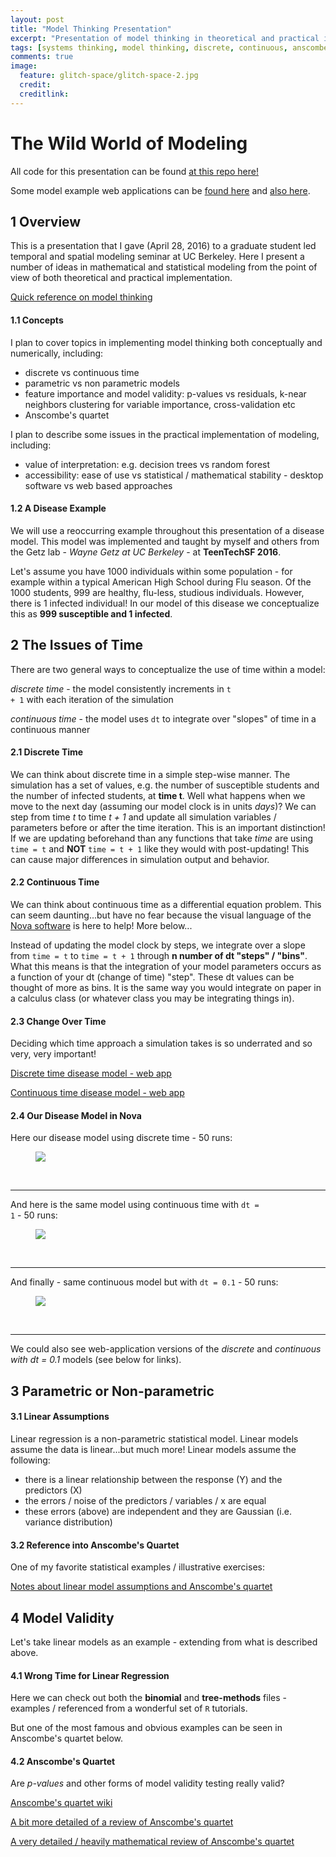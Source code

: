 ```yaml
---
layout: post
title: "Model Thinking Presentation"
excerpt: "Presentation of model thinking in theoretical and practical implementations"
tags: [systems thinking, model thinking, discrete, continuous, anscombes quartet, parametric, nonparametric]
comments: true
image:
  feature: glitch-space/glitch-space-2.jpg
  credit:
  creditlink:
---
```


# The Wild World of Modeling

All code for this presentation can be found [at this repo here!](https://github.com/Thru-Echoes/model-thinking-presentation)

Some model example web applications can be [found here](https://nature.berkeley.edu/~omuellerklein/sirv-discrete/discrete-model.html) and [also here](https://nature.berkeley.edu/~omuellerklein/sirv-continuous/continuous-model.html).

## 1 Overview

This is a presentation that I gave (April 28, 2016) to a graduate student led temporal and spatial modeling seminar at UC Berkeley. Here I present a number of ideas in mathematical and statistical modeling from the point of view of both theoretical and practical implementation.  

[Quick reference on model thinking](http://thru-echoes.github.io/learning-to-model/)  

#### 1.1 Concepts  

I plan to cover topics in implementing model thinking both conceptually and numerically, including:

* discrete vs continuous time
* parametric vs non parametric models
* feature importance and model validity: p-values vs residuals, k-near neighbors clustering for variable importance, cross-validation etc
* Anscombe's quartet

I plan to describe some issues in the practical implementation of modeling, including:

* value of interpretation: e.g. decision trees vs random forest
* accessibility: ease of use vs statistical / mathematical stability - desktop software vs web based approaches

#### 1.2 A Disease Example

We will use a reoccurring example throughout this presentation of a disease model. This model was implemented and taught by myself and others from the Getz lab - *Wayne Getz at UC Berkeley* - at <strong>TeenTechSF 2016</strong>.

Let's assume you have 1000 individuals within some population - for example within a typical American High School during Flu season. Of the 1000 students, 999 are healthy, flu-less, studious individuals. However, there is 1 infected individual! In our model of this disease we conceptualize this as <strong>999 susceptible and 1 infected</strong>.

## 2 The Issues of Time

There are two general ways to conceptualize the use of time within a model:

*discrete time* - the model consistently increments in <code>t + 1</code> with each iteration of the simulation

*continuous time* - the model uses <code>dt</code> to integrate over "slopes" of time in a continuous manner

#### 2.1 Discrete Time

We can think about discrete time in a simple step-wise manner. The simulation has a set of values, e.g. the number of susceptible students and the number of infected students, at <strong>time t</strong>. Well what happens when we move to the next day (assuming our model clock is in units *days*)? We can step from time *t* to time *t + 1* and update all simulation variables / parameters before or after the time iteration. This is an important distinction! If we are updating beforehand than any functions that take *time* are using <code>time = t</code> and <strong>NOT</strong> <code>time = t + 1</code> like they would with post-updating! This can cause major differences in simulation output and behavior.

#### 2.2 Continuous Time

We can think about continuous time as a differential equation problem. This can seem daunting...but have no fear because the visual language of the [Nova software](https://www.novamodeler.com/) is here to help! More below...

Instead of updating the model clock by steps, we integrate over a slope from <code>time = t</code> to <code>time = t + 1</code> through <strong>n number of dt "steps" / "bins"</strong>. What this means is that the integration of your model parameters occurs as a function of your dt (change of time) "step". These dt values can be thought of more as bins. It is the same way you would integrate on paper in a calculus class (or whatever class you may be integrating things in).    

#### 2.3 Change Over Time

Deciding which time approach a simulation takes is so underrated and so very, very important!

[Discrete time disease model - web app](https://nature.berkeley.edu/~omuellerklein/sirv-discrete/discrete-model.html)

[Continuous time disease model - web app](https://nature.berkeley.edu/~omuellerklein/sirv-continuous/continuous-model.html)

#### 2.4 Our Disease Model in Nova

Here our disease model using discrete time - 50 runs:

<figure class = "image"><img src = "nva-img/sirv_discrete_50runs.png"></img></figure>

<br>
<hr>

And here is the same model using continuous time with <code>dt = 1</code> - 50 runs:

<figure class = "image"><img src = "nva-img/sirv_continuous_1dt_50runs.png"></img></figure>

<br>
<hr>

And finally - same continuous model but with <code>dt = 0.1</code> - 50 runs:

<figure class = "image"><img src = "nva-img/sirv_continuous_0.1dt_50runs.png"></img></figure>

<br>
<hr>

We could also see web-application versions of the *discrete* and *continuous with dt = 0.1* models (see below for links).

## 3 Parametric or Non-parametric

#### 3.1 Linear Assumptions

Linear regression is a non-parametric statistical model. Linear models assume the data is linear...but much more! Linear models assume the following:

* there is a linear relationship between the response (Y) and the predictors (X)
* the errors / noise of the predictors / variables / x are equal
* these errors (above) are independent and they are Gaussian (i.e. variance distribution)

#### 3.2 Reference into Anscombe's Quartet

One of my favorite statistical examples / illustrative exercises:

[Notes about linear model assumptions and Anscombe's quartet](http://statweb.stanford.edu/~nzhang/203_web/lecture3.pdf)

## 4 Model Validity

Let's take linear models as an example - extending from what is described above.

#### 4.1 Wrong Time for Linear Regression

Here we can check out both the <strong>binomial</strong> and <strong>tree-methods</strong> files - examples / referenced from a wonderful set of <code>R</code> tutorials.

But one of the most famous and obvious examples can be seen in Anscombe's quartet below.  

#### 4.2 Anscombe's Quartet

Are *p-values* and other forms of model validity testing really valid?

[Anscombe's quartet wiki](https://en.wikipedia.org/wiki/Anscombe's_quartet)

[A bit more detailed of a review of Anscombe's quartet](http://data.heapanalytics.com/anscombes-quartet-and-why-summary-statistics-dont-tell-the-whole-story)

[A very detailed / heavily mathematical review of Anscombe's quartet](http://www.mit.edu/~6.s085/notes/lecture4.pdf)
